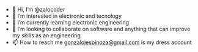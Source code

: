 - 👋 Hi, I’m @zalocoder
- 👀 I’m interested in electronic and tecnology 
- 🌱 I’m currently learning electronic engineering
- 💞️ I’m looking to collaborate on software and anything that can improve my skills as an engineering
- 📫 How to reach me gonzalojespinoza@gmail.com is my dress account

<!---
zalocoder/zalocoder is a ✨ special ✨ repository because its `README.md` (this file) appears on your GitHub profile.
You can click the Preview link to take a look at your changes.
--->
